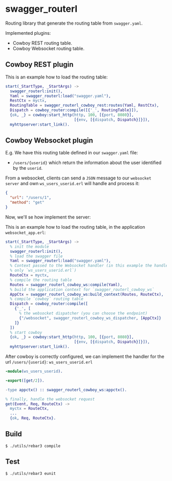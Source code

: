 swagger_routerl
===============

Routing library that generate the routing table from `swagger.yaml`.

Implemented plugins:

- Cowboy REST routing table.
- Cowboy Websocket routing table.

Cowboy REST plugin
------------------

This is an example how to load the routing table:

```erlang
start(_StartType, _StartArgs) ->
  swagger_routerl:init(),
  Yaml = swagger_routerl:load("swagger.yaml"),
  RestCtx = myctx,
  RoutingTable = swagger_routerl_cowboy_rest:routes(Yaml, RestCtx),
  Dispatch = cowboy_router:compile([{'_', RoutingTable}]),
  {ok, _} = cowboy:start_http(http, 100, [{port, 8080}],
                              [{env, [{dispatch, Dispatch}]}]),
  myhttpserver:start_link().
```

Cowboy Websocket plugin
-----------------------

E.g. We have this routing table defined in our `swagger.yaml` file:

 - `/users/{userid}` which return the information about the user identified by
   the `userid`.

From a websocket, clients can send a `JSON` message to our
`websocket server` and own `ws_users_userid.erl` will handle and process it:

```json
{
  "url": "/users/1",
  "method": "get"
}
```

Now, we'll se how implement the server:

This is an example how to load the routing table, in the application
`websocket_app.erl`:

```erlang
start(_StartType, _StartArgs) ->
  % init the module
  swagger_routerl:init(),
  % load the swagger file
  Yaml = swagger_routerl:load("swagger.yaml"),
  % Context passed to the Websocket handler (in this example the handler is
  % only `ws_users_userid.erl`)
  RouteCtx = myctx,
  % compile the routing table
  Routes = swagger_routerl_cowboy_ws:compile(Yaml),
  % build the application context for `swagger_routerl_cowboy_ws`
  AppCtx = swagger_routerl_cowboy_ws:build_context(Routes, RouteCtx),
  % compile `cowboy` routing table
  Dispatch = cowboy_router:compile([
    {'_', [
      % the websocket dispatcher (you can choose the endpoint)
      {"/websocket", swagger_routerl_cowboy_ws_dispatcher, [AppCtx]}
    ]}
  ])
  % start cowboy
  {ok, _} = cowboy:start_http(http, 100, [{port, 8080}],
                              [{env, [{dispatch, Dispatch}]}]),
  myhttpserver:start_link().
```

After cowboy is correctly configured, we can implement the handler for the
url `/users/{userid}`: `ws_users_userid.erl`

```erlang
-module(ws_users_userid).

-export([get/2]).

-type appctx() :: swagger_routerl_cowboy_ws:appctx().

% finally, handle the websocket request
get(Event, Req, RouteCtx) ->
  myctx = RouteCtx,
  ...
  {ok, Req, RouteCtx}.
```

Build
-----

    $ ./utils/rebar3 compile

Test
----

    $ ./utils/rebar3 eunit
